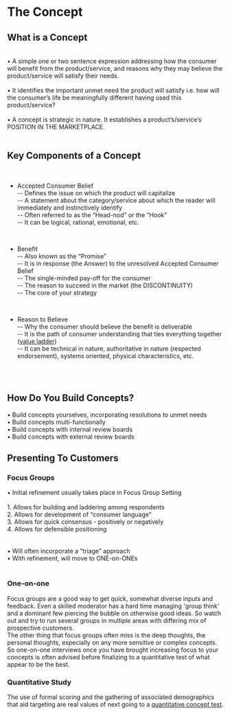 
# The Concept 

## What is a Concept
<br>
• A simple one or two sentence expression addressing how the consumer will benefit from the product/service, and reasons why they may believe the product/service will satisfy their needs.<br>
<br>
• It identifies the important unmet need the product will satisfy i.e. how will the consumer’s life be meaningfully different having used this product/service?<br>
<br>
• A concept is strategic in nature.  It establishes a product’s/service’s POSITION IN THE MARKETPLACE.<br>
<br>

 ## Key Components of a Concept
<br>
      
- Accepted Consumer Belief<br>
        -- Defines the issue on which the product will capitalize<br>
        -- A statement about the category/service about which the reader will immediately and instinctively identify<br>
        -- Often referred to as the “Head-nod” or the “Hook”<br>
        -- It can be logical, rational, emotional, etc.<br>
<br>

- Benefit<br>
        -- Also known as the “Promise”<br>
        -- It is in response (the Answer) to the unresolved Accepted Consumer Belief<br>
        -- The single-minded pay-off for the consumer<br>
        -- The reason to succeed in the market (the DISCONTINUITY)<br>
        -- The core of your strategy<br>
<br>

- Reason to Believe<br>
        -- Why the consumer should believe the benefit is deliverable<br>
        -- It is the path of consumer understanding that ties everything together ([value ladder](../business/ladder.md))<br>
        -- It can be technical in nature, authoritative in nature (respected endorsement), systems oriented, physical characteristics, etc.<br>

<br>
<br>

## How Do You Build Concepts?

• Build concepts yourselves, incorporating resolutions to unmet needs<br>
• Build concepts multi-functionally<br>
• Build concepts with internal review boards<br>
• Build concepts with external review boards<br>

## Presenting To Customers

### Focus Groups
• Initial refinement usually takes place in Focus Group Setting<br>
<br>
        1. Allows for building and laddering among respondents<br>
        2. Allows for development of “consumer language”<br>
        3. Allows for quick consensus - positively or negatively<br>
        4. Allows for defensible positioning<br>
 <br>       
• Will often incorporate a “triage” approach<br>
• With refinement, will move to ONE-on-ONEs<br>
<br>
### One-on-one
Focus groups are a good way to get quick, somewhat diverse inputs and feedback.  Even a skilled moderator has a hard time managing 'group think' and a dominant few piercing the bubble on otherwise good ideas.  So watch out and try to run several groups in multiple areas with differing mix of prospective customers.
<br>
The other thing that focus groups often miss is the deep thoughts, the personal thoughts, especially on any more sensitive or complex concepts.  So one-on-one interviews once you have brought increasing focus to your concepts is often advised before finalizing to a quantitative test of what appear to be the best.
<br>  
### Quantitative Study
The use of formal scoring and the gathering of associated demographics that aid targeting are real values of next going to a [quantitative concept test](../business/conceptquestions.md).<br>
<br>
<br>
<br>
